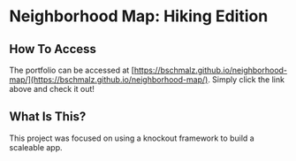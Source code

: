 # Neighborhood Map: Hiking Edition

## How To Access

The portfolio can be accessed at [https://bschmalz.github.io/neighborhood-map/](https://bschmalz.github.io/neighborhood-map/). Simply click the link above and check it out! 

## What Is This? 

This project was focused on using a knockout framework to build a scaleable app. 
